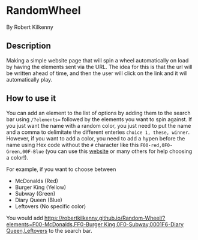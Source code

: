 # RandomWheel
By Robert Kilkenny

## Description
 Making a simple website page that will spin a wheel automatically on load by having the elements sent via the URL. The idea for this is that the url will be written ahead of time, and then the user will click on the link and it will automatically play.

## How to use it
You can add an element to the list of options by adding them to the search bar using `/?elements=` followed by the elements you want to spin against. If you just want the name with a random color, you just need to put the name and a comma to delimitate the different enteries `choice 1, these, winner`. However, if you want to add a color, you need to add a hypen before the name using Hex code without the `#` character like this `F00-red,0F0-Green,00F-Blue` (you can use this [website](https://htmlcolorcodes.com/) or many others for help choosing a color!).

For example, if you want to choose between 
- McDonalds (Red)
- Burger King (Yellow)
- Subway (Green)
- Diary Queen (Blue)
- Leftovers (No specific color)

You would add [https://robertkilkenny.github.io/Random-Wheel/?elements=F00-McDonalds,FF0-Burger King,0F0-Subway,0001F6-Diary Queen,Leftovers](https://robertkilkenny.github.io/Random-Wheel/?elements=F00-McDonalds,FF0-Burger%20King,0F0-Subway,0001F6-Diary%20Queen,Leftovers) to the search bar.